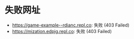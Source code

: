 # 失败网址
- https://game-example--rdianc.repl.co: 失败 (403
Failed)
- https://mization.edpjg.repl.co: 失败 (403
Failed)
